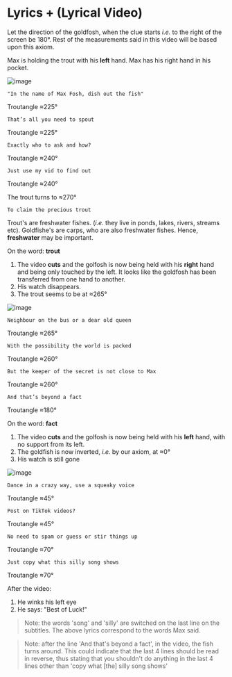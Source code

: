 # Lyrics + (Lyrical Video)

Let the direction of the goldfosh, when the clue starts *i.e.* to the right of the screen be 180°. Rest of the measurements said in this video will be based upon this axiom.

Max is holding the trout with his **left** hand.
Max has his right hand in his pocket.

![image](https://user-images.githubusercontent.com/90586416/183064861-a3794602-8d6a-4a53-9991-13ae92944004.png)

```
"In the name of Max Fosh, dish out the fish"
```
Troutangle ≈225°

```
That’s all you need to spout
```
Troutangle ≈225°

```
Exactly who to ask and how?
```
Troutangle ≈240°


```
Just use my vid to find out
```
Troutangle ≈240°


The trout turns to ≈270°
```
To claim the precious trout
```
Trout's are freshwater fishes. (*i.e.* they live in ponds, lakes, rivers, streams etc). Goldfishe's are carps, who are also freshwater fishes. Hence, **freshwater** may be important.

On the word: **trout**

1. The video **cuts** and the golfosh is now being held with his **right** hand and being only touched by the left. It looks like the goldfosh has been transferred from one hand to another.
2. His watch disappears.
3. The trout seems to be at ≈265°

![image](https://user-images.githubusercontent.com/90586416/183068986-793e1d9d-0888-4fd9-8509-1209c6c1f01c.png)

```
Neighbour on the bus or a dear old queen
```
Troutangle ≈265°

```
With the possibility the world is packed
```
Troutangle ≈260°

```
But the keeper of the secret is not close to Max
```
Troutangle ≈260°

```
And that’s beyond a fact
```
Troutangle ≈180°

On the word: **fact**

1. The video **cuts** and the golfosh is now being held with his **left** hand, with no support from its left.
2. The goldfish is now inverted, *i.e.* by our axiom, at ≈0°
3. His watch is still gone

![image](https://user-images.githubusercontent.com/90586416/183069049-d69b1c2a-1952-4554-bf6b-5916b4e904db.png)

```
Dance in a crazy way, use a squeaky voice
```
Troutangle ≈45°

```
Post on TikTok videos?
```
Troutangle ≈45°

```
No need to spam or guess or stir things up
```
Troutangle ≈70°

```
Just copy what this silly song shows
```
Troutangle ≈70°

After the video:

1. He winks his left eye 
2. He says: "Best of Luck!"

> Note: the words 'song' and 'silly' are switched on the last line on the subtitles. The above lyrics correspond to the words Max said.

> Note: after the line 'And that's beyond a fact', in the video, the fish turns around. This could indicate that the last 4 lines should be read in reverse, thus stating that you shouldn't do anything in the last 4 lines other than 'copy what [the] silly song shows'
